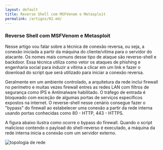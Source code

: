 ```yaml
---
layout: default
title: Reverse Shell com MSFVenom e Metasploit
permalink: /artigos/02.md/
---
```


### Reverse Shell com MSFVenom e Metasploit

Nesse artigo vou falar sobre a técnica de conexão reversa, ou seja, a conexão iniciada a partir da máquina do cliente/vítima para o servidor do atacante. Os nomes mais comuns desse tipo de ataque são reverse-shell e backdoor. Essa técnica utiliza como vetor os ataques de phishing e engenharia social para induzir a vítima a clicar em um link e fazer o download do script que será utilizado para iniciar a conexão reversa.

Geralmente em um ambiente controlado, a arquitetura da rede inclui firewall no perímetro e muitas vezes firewall entres as redes LAN com filtros de segurança como IPS e Antimalware habilitado. O tráfego de entrada é bloqueado com exceção de algumas portas de serviços específicos expostos na internet. O reverse-shell nesse cenário consegue fazer o "bypass"  do firewall ao estabelecer uma conexão a partir da rede interna usando portas conhecidas como 80 - HTTP, 443 - HTTPS.

A figura abaixo ilustra como ocorre o bypass do firewall. Quando o script malicioso contendo o payload do shell-reverso é executado, a máquina da rede interna inicia a conexão com um servidor externo.

![topologia de rede](https://carineconstantino.github.io/cybersecurity/artigos/imagens/topologia_rede.jpg)





